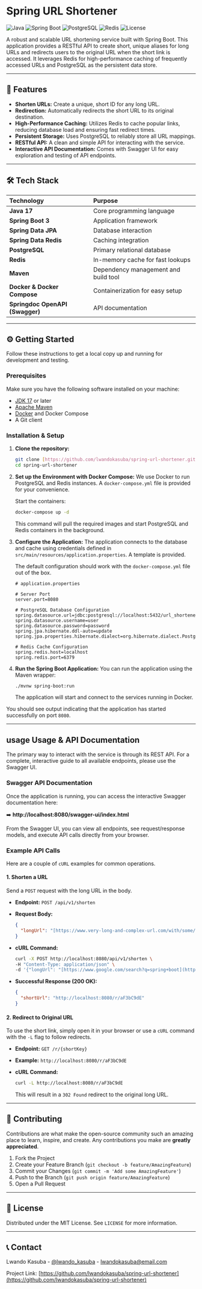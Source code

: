 # Spring URL Shortener

![Java](https://img.shields.io/badge/Java-17-blue.svg)
![Spring Boot](https://img.shields.io/badge/Spring_Boot-3.x-green.svg)
![PostgreSQL](https://img.shields.io/badge/PostgreSQL-15-blue.svg)
![Redis](https://img.shields.io/badge/Redis-7-red.svg)
![License](https://img.shields.io/badge/License-MIT-yellow.svg)

A robust and scalable URL shortening service built with Spring Boot. This application provides a RESTful API to create short, unique aliases for long URLs and redirects users to the original URL when the short link is accessed. It leverages Redis for high-performance caching of frequently accessed URLs and PostgreSQL as the persistent data store.

---

## 🚀 Features

* **Shorten URLs:** Create a unique, short ID for any long URL.
* **Redirection:** Automatically redirects the short URL to its original destination.
* **High-Performance Caching:** Utilizes Redis to cache popular links, reducing database load and ensuring fast redirect times.
* **Persistent Storage:** Uses PostgreSQL to reliably store all URL mappings.
* **RESTful API:** A clean and simple API for interacting with the service.
* **Interactive API Documentation:** Comes with Swagger UI for easy exploration and testing of API endpoints.

---

## 🛠️ Tech Stack

| Technology | Purpose |
| :--- | :--- |
| **Java 17** | Core programming language |
| **Spring Boot 3** | Application framework |
| **Spring Data JPA**| Database interaction |
| **Spring Data Redis** | Caching integration |
| **PostgreSQL** | Primary relational database |
| **Redis** | In-memory cache for fast lookups |
| **Maven** | Dependency management and build tool |
| **Docker & Docker Compose**| Containerization for easy setup |
| **Springdoc OpenAPI (Swagger)** | API documentation |

---

## ⚙️ Getting Started

Follow these instructions to get a local copy up and running for development and testing.

### Prerequisites

Make sure you have the following software installed on your machine:

* [JDK 17](https://www.oracle.com/java/technologies/javase/jdk17-archive-downloads.html) or later
* [Apache Maven](https://maven.apache.org/download.cgi)
* [Docker](https://www.docker.com/products/docker-desktop/) and Docker Compose
* A Git client

### Installation & Setup

1.  **Clone the repository:**
    ```bash
    git clone [https://github.com/lwandokasuba/spring-url-shortener.git](https://github.com/lwandokasuba/spring-url-shortener.git)
    cd spring-url-shortener
    ```

2.  **Set up the Environment with Docker Compose:**
    We use Docker to run PostgreSQL and Redis instances. A `docker-compose.yml` file is provided for your convenience.

    Start the containers:
    ```bash
    docker-compose up -d
    ```
    This command will pull the required images and start PostgreSQL and Redis containers in the background.

3.  **Configure the Application:**
    The application connects to the database and cache using credentials defined in `src/main/resources/application.properties`. A template is provided.

    The default configuration should work with the `docker-compose.yml` file out of the box.

    ```properties
    # application.properties

    # Server Port
    server.port=8080

    # PostgreSQL Database Configuration
    spring.datasource.url=jdbc:postgresql://localhost:5432/url_shortener_db
    spring.datasource.username=user
    spring.datasource.password=password
    spring.jpa.hibernate.ddl-auto=update
    spring.jpa.properties.hibernate.dialect=org.hibernate.dialect.PostgreSQLDialect

    # Redis Cache Configuration
    spring.redis.host=localhost
    spring.redis.port=6379
    ```

4.  **Run the Spring Boot Application:**
    You can run the application using the Maven wrapper:
    ```bash
    ./mvnw spring-boot:run
    ```
    The application will start and connect to the services running in Docker.

You should see output indicating that the application has started successfully on port `8080`.

---

##  usage Usage & API Documentation

The primary way to interact with the service is through its REST API. For a complete, interactive guide to all available endpoints, please use the Swagger UI.

### Swagger API Documentation

Once the application is running, you can access the interactive Swagger documentation here:

➡️ **http://localhost:8080/swagger-ui/index.html**

From the Swagger UI, you can view all endpoints, see request/response models, and execute API calls directly from your browser.

### Example API Calls

Here are a couple of `cURL` examples for common operations.

#### 1. Shorten a URL

Send a `POST` request with the long URL in the body.

* **Endpoint:** `POST /api/v1/shorten`
* **Request Body:**
    ```json
    {
      "longUrl": "[https://www.very-long-and-complex-url.com/with/some/path?and_query_params=true](https://www.very-long-and-complex-url.com/with/some/path?and_query_params=true)"
    }
    ```

* **cURL Command:**
    ```bash
    curl -X POST http://localhost:8080/api/v1/shorten \
    -H "Content-Type: application/json" \
    -d '{"longUrl": "[https://www.google.com/search?q=spring+boot](https://www.google.com/search?q=spring+boot)"}'
    ```

* **Successful Response (200 OK):**
    ```json
    {
      "shortUrl": "http://localhost:8080/r/aF3bC9dE"
    }
    ```

#### 2. Redirect to Original URL

To use the short link, simply open it in your browser or use a `cURL` command with the `-L` flag to follow redirects.

* **Endpoint:** `GET /r/{shortKey}`
* **Example:** `http://localhost:8080/r/aF3bC9dE`

* **cURL Command:**
    ```bash
    curl -L http://localhost:8080/r/aF3bC9dE
    ```
    This will result in a `302 Found` redirect to the original long URL.

---

## 🤝 Contributing

Contributions are what make the open-source community such an amazing place to learn, inspire, and create. Any contributions you make are **greatly appreciated**.

1.  Fork the Project
2.  Create your Feature Branch (`git checkout -b feature/AmazingFeature`)
3.  Commit your Changes (`git commit -m 'Add some AmazingFeature'`)
4.  Push to the Branch (`git push origin feature/AmazingFeature`)
5.  Open a Pull Request

---

## 📜 License

Distributed under the MIT License. See `LICENSE` for more information.

---

## 📞 Contact

Lwando Kasuba - [@lwando_kasuba](https://twitter.com/lwando_kasuba) - lwandokasuba@email.com

Project Link: [https://github.com/lwandokasuba/spring-url-shortener](https://github.com/lwandokasuba/spring-url-shortener)
